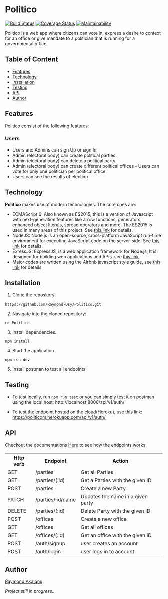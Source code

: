 # Politico

[![Build Status](https://travis-ci.com/Raymond-Osy/Politico.svg?branch=develop)](https://travis-ci.com/Raymond-Osy/Politico)
[![Coverage Status](https://coveralls.io/repos/github/Raymond-Osy/Politico/badge.svg?branch=develop)](https://coveralls.io/github/Raymond-Osy/Politico?branch=develop)
[![Maintainability](https://api.codeclimate.com/v1/badges/a9e97da306eeb1a2f7cd/maintainability)](https://codeclimate.com/github/Raymond-Osy/Politico/maintainability)

Politico is a web app where citizens can vote in, express a desire to context for an office or give mandate to a politician that is running for a governmental office.

## Table of Content

* [Features](#features)
* [Technology](#technology)
* [Installation](#installation)
* [Testing](#testing)
* [API](#API)
* [Author](#Author)

## Features
Politico consist of the following features:
###  Users
- Users and Admins can sign Up or sign In
- Admin (electoral body) can create political parties.
- Admin (electoral body) can delete a political party.
- Admin (electoral body) can create different political offices
​- Users can vote for only one politician per political office
- Users can see the results of election

## Technology

**Politico** makes use of modern technologies. The core ones are:

* ECMAScript 6: Also known as ES2015, this is a version of Javascript with
    next-generation features like arrow functions, generators, enhanced object literals,
    spread operators and more. The ES2015 is used in many areas of this project. See [this link](https://en.wikipedia.org/wiki/ECMAScript) for details.
* NodeJS: Node.js is an open-source, cross-platform JavaScript run-time environment for executing JavaScript code on the server-side.
    See [this link](https://en.wikipedia.org/wiki/Node.js) for details.
* ExressJS: ExpressJS, is a web application framework for Node.js, It is designed for building web applications and APIs.
    see [this link](https://en.wikipedia.org/wiki/Express.js).
* Major codes are written using the Airbnb javascript style guide, see [this link](https://github.com/airbnb/javascript) for details.

## Installation
1. Clone the repository:
```
https://github.com/Raymond-Osy/Politico.git
```
2. Navigate into the cloned repository:
```
cd Politico
```
3. Install dependencies.
```
npm install
```
4. Start the application
```
npm run dev
```
5. Install postman to test all endpoints

## Testing
- To test locally, run `npm run test` or you can simply test it on postman using the local host: http://localhost:8000/api/v1/auth/

- To test the endpoint hosted on the cloud(Heroku), use this link: https://politicom.herokuapp.com/api/v1/auth/

## API
Checkout the documentations [Here](https://politicom.docs.apiary.io/) to see how the endpoints works
<table>
<tr><th>Http verb</th><th>Endpoint</th><th>Action</th></tr>
<tr> <td>GET</td> <td> /parties </td> <td>Get all Parties</td></tr>
<tr> <td>GET</td><td>/parties/(:id)  </td><td>Get a Parties with the given ID</td></tr>
<tr> <td>POST</td> <td>/parties </td><td>Create a new Party</td></tr>
<tr><td>PATCH</td><td>/parties/:id/name</td><td>  Updates the name in a given party </td></tr>
<tr><td>DELETE</td><td>/parties/(:id)</td><td>  Delete Party with the given ID </td></tr>
<tr><td>POST</td> <td>/offices </td><td>Create a new office</td></tr>
<tr> <td>GET</td> <td> /offices </td> <td>Get all offices</td></tr>
<tr> <td>GET</td><td>/offices/(:id)  </td><td>Get an office with the given ID</td></tr>
<tr> <td>POST</td> <td>/auth/signup </td><td>user creates an account</td></tr>
<tr> <td>POST</td> <td>/auth/login </td><td>user logs in to account</td></tr>
</table>

## Author
[Raymond Akalonu](https://www.gitshowcase.com/raymond-osy)

<i>Project still in progress...</i>